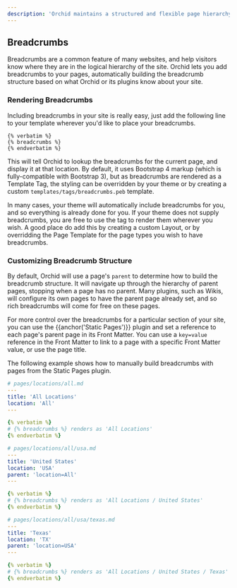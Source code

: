 ```yaml
---
description: 'Orchid maintains a structured and flexible page hierarchy which allows for automatically-generated breadcrumbs.'
---
```


## Breadcrumbs

Breadcrumbs are a common feature of many websites, and help visitors know where they are in the logical hierarchy of the
site. Orchid lets you add breadcrumbs to your pages, automatically building the breadcrumb structure based on what 
Orchid or its plugins know about your site. 

### Rendering Breadcrumbs

Including breadcrumbs in your site is really easy, just add the following line to your template wherever you'd like to
place your breadcrumbs.

```jinja
{% verbatim %}
{% breadcrumbs %}
{% endverbatim %}
```

This will tell Orchid to lookup the breadcrumbs for the current page, and display it at that location. By default, it 
uses Bootstrap 4 markup (which is fully-compatible with Bootstrap 3), but as breadcrumbs are rendered as a Template Tag, 
the styling can be overridden by your theme or by creating a custom `templates/tags/breadcrumbs.peb` template.

In many cases, your theme will automatically include breadcrumbs for you, and so everything is already done for you. If
your theme does not supply breadcrumbs, you are free to use the tag to render them wherever you wish. A good place do 
add this by creating a custom Layout, or by overridding the Page Template for the page types you wish to have 
breadcrumbs. 

### Customizing Breadcrumb Structure

By default, Orchid will use a page's `parent` to determine how to build the breadcrumb structure. It will navigate up
through the hierarchy of parent pages, stopping when a page has no parent. Many plugins, such as Wikis, will configure 
its own pages to have the parent page already set, and so rich breadcrumbs will come for free on these pages.

For more control over the breadcrumbs for a particular section of your site, you can use the {{anchor('Static Pages')}}
plugin and set a reference to each page's parent page in its Front Matter. You can use a `key=value` reference in the 
Front Matter to link to a page with a specific Front Matter value, or use the page title. 

The following example shows how to manually build breadcrumbs with pages from the Static Pages plugin.

```yaml
# pages/locations/all.md
---
title: 'All Locations'
location: 'All'
---

{% verbatim %}
# {% breadcrumbs %} renders as 'All Locations' 
{% endverbatim %}
```

```yaml
# pages/locations/all/usa.md
---
title: 'United States'
location: 'USA'
parent: 'location=All'
---

{% verbatim %}
# {% breadcrumbs %} renders as 'All Locations / United States' 
{% endverbatim %}
```

```yaml
# pages/locations/all/usa/texas.md
---
title: 'Texas'
location: 'TX'
parent: 'location=USA'
---

{% verbatim %}
# {% breadcrumbs %} renders as 'All Locations / United States / Texas' 
{% endverbatim %}
```
